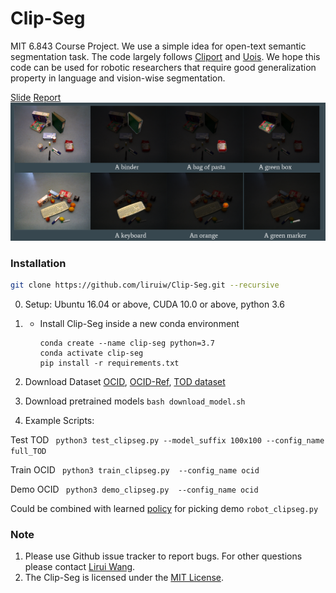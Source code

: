# Clip-Seg
MIT 6.843 Course Project. We use a simple idea for open-text semantic segmentation task. The code largely follows [Cliport](https://github.com/cliport/cliport) and [Uois](https://github.com/chrisdxie/uois). We hope this code can be used for robotic researchers that require good generalization property in language and vision-wise segmentation.

[Slide](https://docs.google.com/presentation/d/10X7pzc3wIvRkoD2O28ResuEQc4Fqq-T4RMatbtvL6iQ/edit#slide=id.p) [Report](assets/Report.pdf)
![image](assets/clip-seg.png)

### Installation
```bash
git clone https://github.com/liruiw/Clip-Seg.git --recursive
```

0. Setup: Ubuntu 16.04 or above, CUDA 10.0 or above, python 3.6

1.  * Install Clip-Seg inside a new conda environment
	    ```angular2html
	    conda create --name clip-seg python=3.7
	    conda activate clip-seg
	    pip install -r requirements.txt
	    ```

2. Download Dataset [OCID](https://www.acin.tuwien.ac.at/en/vision-for-robotics/software-tools/object-clutter-indoor-dataset/), [OCID-Ref](https://github.com/lluma/OCID-Ref), [TOD dataset](https://drive.google.com/file/d/1itThz2GVBUAqXs3MaH92YWhoj0G6Mfg1/view)
 
3. Download pretrained models ```bash download_model.sh ```

4.  Example Scripts:

Test TOD 
``` python3 test_clipseg.py --model_suffix 100x100 --config_name full_TOD```


Train OCID 
``` python3 train_clipseg.py  --config_name ocid```


Demo OCID
``` python3 demo_clipseg.py  --config_name ocid```

Could be combined with learned [policy](https://github.com/liruiw/HCG) for picking demo ```robot_clipseg.py  ```

### Note
1. Please use Github issue tracker to report bugs. For other questions please contact [Lirui Wang](mailto:wangliruisz@gmail.com).
2. The Clip-Seg is licensed under the [MIT License](LICENSE).